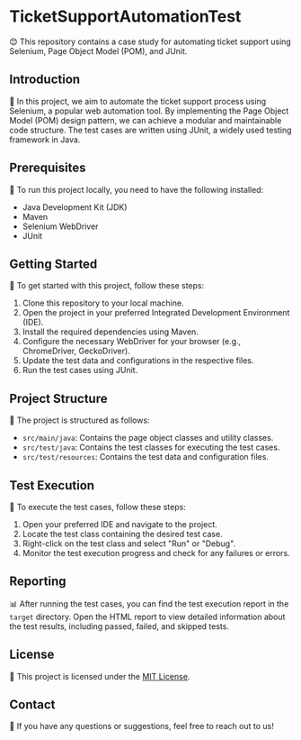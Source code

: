 # TicketSupportAutomationTest

😊 This repository contains a case study for automating ticket support using Selenium, Page Object Model (POM), and JUnit.

## Introduction

🚀 In this project, we aim to automate the ticket support process using Selenium, a popular web automation tool. By implementing the Page Object Model (POM) design pattern, we can achieve a modular and maintainable code structure. The test cases are written using JUnit, a widely used testing framework in Java.

## Prerequisites

🔧 To run this project locally, you need to have the following installed:

- Java Development Kit (JDK)
- Maven
- Selenium WebDriver
- JUnit

## Getting Started

👣 To get started with this project, follow these steps:

1. Clone this repository to your local machine.
2. Open the project in your preferred Integrated Development Environment (IDE).
3. Install the required dependencies using Maven.
4. Configure the necessary WebDriver for your browser (e.g., ChromeDriver, GeckoDriver).
5. Update the test data and configurations in the respective files.
6. Run the test cases using JUnit.

## Project Structure

📁 The project is structured as follows:

- `src/main/java`: Contains the page object classes and utility classes.
- `src/test/java`: Contains the test classes for executing the test cases.
- `src/test/resources`: Contains the test data and configuration files.

## Test Execution

🔬 To execute the test cases, follow these steps:

1. Open your preferred IDE and navigate to the project.
2. Locate the test class containing the desired test case.
3. Right-click on the test class and select "Run" or "Debug".
4. Monitor the test execution progress and check for any failures or errors.

## Reporting

📊 After running the test cases, you can find the test execution report in the `target` directory. Open the HTML report to view detailed information about the test results, including passed, failed, and skipped tests.

## License

📜 This project is licensed under the [MIT License](LICENSE).

## Contact

📧 If you have any questions or suggestions, feel free to reach out to us!
